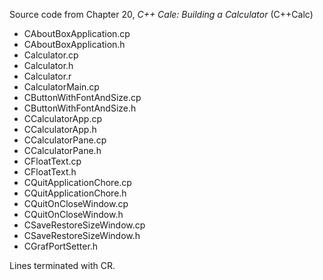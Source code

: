 Source code from Chapter 20,  *C++ Cale: Building a Calculator* (C++Calc)

 - CAboutBoxApplication.cp
 - CAboutBoxApplication.h
 - Calculator.cp
 - Calculator.h
 - Calculator.r
 - CalculatorMain.cp
 - CButtonWithFontAndSize.cp
 - CButtonWithFontAndSize.h
 - CCalculatorApp.cp
 - CCalculatorApp.h
 - CCalculatorPane.cp
 - CCalculatorPane.h
 - CFloatText.cp
 - CFloatText.h
 - CQuitApplicationChore.cp
 - CQuitApplicationChore.h
 - CQuitOnCloseWindow.cp
 - CQuitOnCloseWindow.h
 - CSaveRestoreSizeWindow.cp
 - CSaveRestoreSizeWindow.h
 - CGrafPortSetter.h

Lines terminated with CR.
